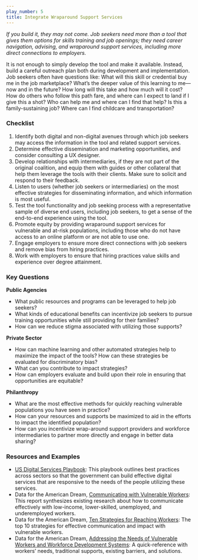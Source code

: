 ```yaml
---
play_number: 5
title: Integrate Wraparound Support Services
---
```

*If you build it, they may not come. Job seekers need more than a tool that gives them options for skills training and job openings; they need career navigation, advising, and wraparound support services, including more direct connections to employers.*

It is not enough to simply develop the tool and make it available. Instead, build a careful outreach plan both during development and implementation. Job seekers often have questions like: What will this skill or credential buy me in the job marketplace? What’s the deeper value of this learning to me—now and in the future? How long will this take and how much will it cost? How do others who follow this path fare, and where can I expect to land if I give this a shot? Who can help me and where can I find that help? Is this a family-sustaining job? Where can I find childcare and transportation?

### Checklist
1. Identify both digital and non-digital avenues through which job seekers may access the information in the tool and related support services. 
2. Determine effective dissemination and marketing opportunities, and consider consulting a UX designer.
3. Develop relationships with intermediaries, if they are not part of the original coalition, and equip them with guides or other collateral that help them leverage the tools with their clients. Make sure to solicit and respond to their feedback.
4. Listen to users (whether job seekers or intermediaries) on the most effective strategies for disseminating information, and which information is most useful.
5. Test the tool functionality and job seeking process with a representative sample of diverse end users, including job seekers, to get a sense of the end-to-end experience using the tool.
6. Promote equity by providing wraparound support services for vulnerable and at-risk populations, including those who do not have access to an online platform or are not able to use one.
7. Engage employers to ensure more direct connections with job seekers and remove bias from hiring practices.
8. Work with employers to ensure that hiring practices value skills and experience over degree attainment.

### Key Questions
**Public Agencies**
- What public resources and programs can be leveraged to help job seekers?
- What kinds of educational benefits can incentivize job seekers to pursue training opportunities while still providing for their families?
- How can we reduce stigma associated with utilizing those supports?

**Private Sector**
- How can machine learning and other automated strategies help to maximize the impact of the tools? How can these strategies be evaluated for discriminatory bias?
- What can you contribute to impact strategies?
- How can employers evaluate and build upon their role in ensuring that opportunities are equitable?

**Philanthropy**
- What are the most effective methods for quickly reaching vulnerable populations you have seen in practice?
- How can your resources and supports be maximized to aid in the efforts to impact the identified population?
- How can you incentivize wrap-around support providers and workforce intermediaries to partner more directly and engage in better data sharing?

### Resources and Examples
- [US Digital Services Playbook](https://playbook.cio.gov/): This playbook outlines best practices across sectors so that the government can build effective digital services that are responsive to the needs of the people utilizing these services.
- Data for the American Dream, [Communicating with Vulnerable Workers](https://d4ad.com/wp-content/uploads/2020/06/Communication-Research-Brief.pdf): This report synthesizes existing research about how to communicate effectively with low-income, lower-skilled, unemployed, and underemployed workers. 
- Data for the American Dream, [Ten Strategies for Reaching Workers](https://d4ad.com/wp-content/uploads/2020/06/D4AD-Needs-of-Workers.pdf): The top 10 strategies for effective communication and impact with vulnerable workers.
- Data for the American Dream, [Addressing the Needs of Vulnerable Workers and Workforce Development Systems](https://d4ad.com/wp-content/uploads/2020/06/D4AD-Needs-of-Workers.pdf): A quick-reference with workers’ needs, traditional supports, existing barriers, and solutions.
